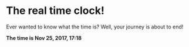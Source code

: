 # The real time clock!

Ever wanted to know what the time is? Well, your journey is about to end!

**The time is Nov 25, 2017, 17:18**